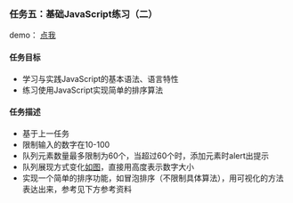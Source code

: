 ### 任务五：基础JavaScript练习（二）

demo： [点我](http://www.kumo-ka.com/code/IFE-2017/BBXY/task_5/index.html)

#### 任务目标

- 学习与实践JavaScript的基本语法、语言特性
- 练习使用JavaScript实现简单的排序算法

####  任务描述

- 基于上一任务
- 限制输入的数字在10-100
- 队列元素数量最多限制为60个，当超过60个时，添加元素时alert出提示
- 队列展现方式变化[如图](http://7xrp04.com1.z0.glb.clouddn.com/task_2_19_1.jpg)，直接用高度表示数字大小
- 实现一个简单的排序功能，如冒泡排序（不限制具体算法），用可视化的方法表达出来，参考见下方参考资料


